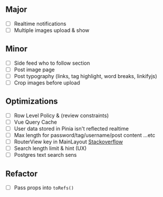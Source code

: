 ## Major

- [ ] Realtime notifications
- [ ] Multiple images upload & show

## Minor

- [ ] Side feed who to follow section
- [ ] Post image page
- [ ] Post typography (links, tag highlight, word breaks, linkifyjs)
- [ ] Crop images before upload

## Optimizations

- [ ] Row Level Policy & (review constraints)
- [ ] Vue Query Cache
- [ ] User data stored in Pinia isn't reflected realtime
- [ ] Max length for password/tag/username/post content ...etc
- [ ] RouterView key in MainLayout [Stackoverflow](https://stackoverflow.com/questions/69638667/vue-router-is-changing-the-url-but-not-re-rendering-the-component)
- [ ] Search length limit & hint (UX)
- [ ] Postgres text search sens

## Refactor

- [ ] Pass props into `toRefs()`
